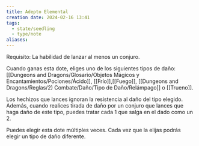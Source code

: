 ```yaml
---
title: Adepto Elemental
creation date: 2024-02-16 13:41
tags:
  - state/seedling
  - type/note
aliases:
---
```

Requisito: La habilidad de lanzar al menos un conjuro.

Cuando ganas esta dote, eliges uno de los siguientes tipos de daño: [[Dungeons and Dragons/Glosario/Objetos Mágicos y Encantamientos/Pociones/Ácido]], [[Frío]],[[Fuego]], [[Dungeons and Dragons/Reglas/2) Combate/Daño/Tipo de Daño/Relámpago]] o [[Trueno]].

Los hechizos que lances ignoran la resistencia al daño del tipo elegido. Además, cuando realices
tirada de daño por un conjuro que lances que haga daño de este tipo, puedes tratar cada 1 que salga en el dado como un 2.

Puedes elegir esta dote múltiples veces. Cada vez que la elijas podrás elegir un tipo de daño diferente.
